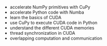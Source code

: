- accelerate NumPy primitives with CuPy
- accelerate Python code with Numba
- learn the basics of CUDA
- use CuPy to execute CUDA code in Python
- understand the different CUDA memories
- thread synchronization in CUDA
- overlapping computation and communication
